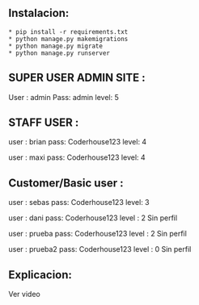 ## Instalacion:
    * pip install -r requirements.txt
    * python manage.py makemigrations
    * python manage.py migrate
    * python manage.py runserver


## SUPER USER ADMIN SITE : 
User : admin
Pass: admin
level: 5 

## STAFF USER  : 
user : brian
pass: Coderhouse123
level: 4

user : maxi
pass: Coderhouse123
level: 4


## Customer/Basic user : 
user : sebas
pass: Coderhouse123
level: 3 

user : dani
pass: Coderhouse123
level : 2
Sin perfil 

user : prueba
pass: Coderhouse123
level : 2
Sin perfil 

user : prueba2
pass: Coderhouse123
level : 0
Sin perfil 


## Explicacion: 
Ver video 
